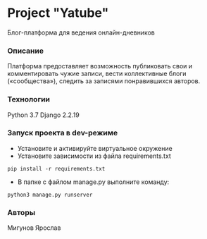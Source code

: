 # Project "Yatube"
Блог-платформа для ведения онлайн-дневников 

### Описание
Платформа предоставляет возможность публиковать свои и комментировать чужие 
записи, вести коллективные блоги («сообщества»), следить за записями 
понравившихся авторов.
### Технологии
Python 3.7
Django 2.2.19
### Запуск проекта в dev-режиме
- Установите и активируйте виртуальное окружение
- Установите зависимости из файла requirements.txt
```
pip install -r requirements.txt
``` 
- В папке с файлом manage.py выполните команду:
```
python3 manage.py runserver
```
### Авторы
Мигунов Ярослав